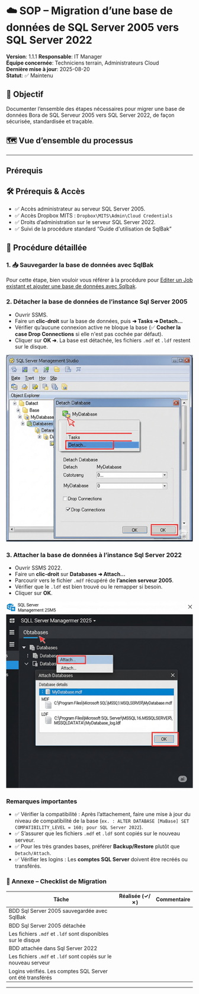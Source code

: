 # ☁️ SOP – Migration d’une base de données de SQL Server 2005 vers SQL Server 2022

**Version**: 1.1.1
**Responsable**: IT Manager  
**Équipe concernée**: Techniciens terrain, Administrateurs Cloud  
**Dernière mise à jour**: 2025-08-20  
**Statut**: ✅ Maintenu

## 🎯 Objectif

Documenter l’ensemble des étapes nécessaires pour migrer une base de données Bora de SQL Serveur 2005 vers SQL Server 2022, de façon sécurisée, standardisée et traçable.

## 🗺️ Vue d’ensemble du processus

---

## Prérequis

## 🛠️ Prérequis & Accès

- ✅ Accès administrateur au serveur SQL Server 2005.
- ✅ Accès Dropbox MITS : `Dropbox\MITS\Admin\Cloud Credentials`
- ✅ Droits d’administration sur le serveur SQL Server 2022.
- ✅ Suivi de la procédure standard “Guide d'utilisation de SqlBak”

## 🧩 Procédure détaillée

### 1. 📥 Sauvegarder la base de données avec SqlBak

Pour cette étape, bien vouloir vous référer à la procédure pour [Editer un Job existant et ajouter une base de données avec Sqlbak](https://github.com/Akibari-Tech/Documentation/blob/main/SOP/editer_job_pour_ajouter_bdd_dans_sqlbak.md). 

### 2. Détacher la base de données de l’instance Sql Server 2005

- Ouvrir SSMS. 
- Faire un **clic-droit** sur la base de données, puis **➜ Tasks ➜ Detach…**
- Vérifier qu’aucune connexion active ne bloque la base (✅ **Cocher la case Drop Connections** si elle n'est pas cochée par défaut).
- Cliquer sur **OK ➜**. La base est détachée, les fichiers `.mdf` et `.ldf` restent sur le disque.

![📸 Capture – Détacher une bdd SQL Server 2005](../Images/migrationsqlserver0525/Detacher_bdd_sqlserver_2005.png)

### 3. Attacher la base de données à l’instance Sql Server 2022

- Ouvrir SSMS 2022.
-	Faire un **clic-droit** sur **Databases ➜ Attach…**
-	Parcourir vers le fichier `.mdf` récupéré de **l’ancien serveur 2005**.
-	Vérifier que le `.ldf` est bien trouvé ou le remapper si besoin.
-	Cliquer sur **OK**.

![📸 Capture – Attacher une bdd dans SQL Server 2022](../Images/migrationsqlserver0525/Attacher_bdd_sqlserver_2025.png)

###	Remarques importantes

- ✅ Vérifier la compatibilité : Après l’attachement, faire une mise à jour du niveau de compatibilité de la base (`ex. : ALTER DATABASE [MaBase] SET COMPATIBILITY_LEVEL = 160; pour SQL Server 2022`). 
- ✅ S’assurer que les fichiers `.mdf` et `.ldf` sont copiés sur le nouveau serveur.
- ✅ Pour les très grandes bases, préférer **Backup/Restore** plutôt que `Detach/Attach`.
- ✅ Vérifier les logins : Les **comptes SQL Server** doivent être recréés ou transférés.

### 📎 Annexe – Checklist de Migration

| Tâche | Réalisée (✓/✗) | Commentaire |
|------|-----------------|-------------|
| BDD Sql Server 2005 sauvegardée avec SqlBak |             |             |
| BDD Sql Server 2005 détachée |             |             |
| Les fichiers `.mdf` et `.ldf` sont disponibles sur le disque |             |             | 
| BDD attachée dans Sql Server 2022 |             |             |
| Les fichiers `.mdf` et `.ldf` sont copiés sur le nouveau serveur |             |             |
| Logins vérifiés. Les comptes SQL Server ont été transférés |             |             |

---
